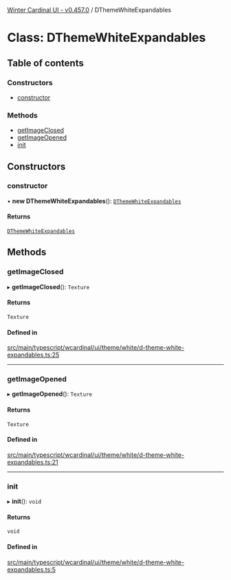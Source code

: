 [Winter Cardinal UI - v0.457.0](../index.md) / DThemeWhiteExpandables

# Class: DThemeWhiteExpandables

## Table of contents

### Constructors

- [constructor](DThemeWhiteExpandables.md#constructor)

### Methods

- [getImageClosed](DThemeWhiteExpandables.md#getimageclosed)
- [getImageOpened](DThemeWhiteExpandables.md#getimageopened)
- [init](DThemeWhiteExpandables.md#init)

## Constructors

### constructor

• **new DThemeWhiteExpandables**(): [`DThemeWhiteExpandables`](DThemeWhiteExpandables.md)

#### Returns

[`DThemeWhiteExpandables`](DThemeWhiteExpandables.md)

## Methods

### getImageClosed

▸ **getImageClosed**(): `Texture`

#### Returns

`Texture`

#### Defined in

[src/main/typescript/wcardinal/ui/theme/white/d-theme-white-expandables.ts:25](https://github.com/winter-cardinal/winter-cardinal-ui/blob/v0.457.0/src/main/typescript/wcardinal/ui/theme/white/d-theme-white-expandables.ts#L25)

___

### getImageOpened

▸ **getImageOpened**(): `Texture`

#### Returns

`Texture`

#### Defined in

[src/main/typescript/wcardinal/ui/theme/white/d-theme-white-expandables.ts:21](https://github.com/winter-cardinal/winter-cardinal-ui/blob/v0.457.0/src/main/typescript/wcardinal/ui/theme/white/d-theme-white-expandables.ts#L21)

___

### init

▸ **init**(): `void`

#### Returns

`void`

#### Defined in

[src/main/typescript/wcardinal/ui/theme/white/d-theme-white-expandables.ts:5](https://github.com/winter-cardinal/winter-cardinal-ui/blob/v0.457.0/src/main/typescript/wcardinal/ui/theme/white/d-theme-white-expandables.ts#L5)
